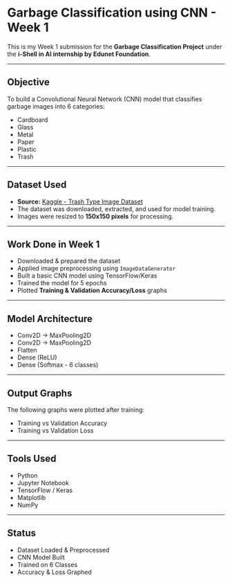 # Garbage Classification using CNN - Week 1

This is my Week 1 submission for the **Garbage Classification Project** under the **i-Shell in AI internship by Edunet Foundation**.

---

## Objective

To build a Convolutional Neural Network (CNN) model that classifies garbage images into 6 categories:
- Cardboard
- Glass
- Metal
- Paper
- Plastic
- Trash

---

## Dataset Used

- **Source:** [Kaggle - Trash Type Image Dataset](https://www.kaggle.com/datasets/farzadnekouei/trash-type-image-dataset)
- The dataset was downloaded, extracted, and used for model training.
- Images were resized to **150x150 pixels** for processing.

---

## Work Done in Week 1

- Downloaded & prepared the dataset
- Applied image preprocessing using `ImageDataGenerator`
- Built a basic CNN model using TensorFlow/Keras
- Trained the model for 5 epochs
- Plotted **Training & Validation Accuracy/Loss** graphs

---

## Model Architecture

- Conv2D → MaxPooling2D  
- Conv2D → MaxPooling2D  
- Flatten  
- Dense (ReLU)  
- Dense (Softmax - 6 classes)

---

## Output Graphs

The following graphs were plotted after training:

- Training vs Validation Accuracy
- Training vs Validation Loss

---

## Tools Used

- Python
- Jupyter Notebook
- TensorFlow / Keras
- Matplotlib
- NumPy

---

##  Status

-  Dataset Loaded & Preprocessed  
-  CNN Model Built  
-  Trained on 6 Classes  
-  Accuracy & Loss Graphed  




